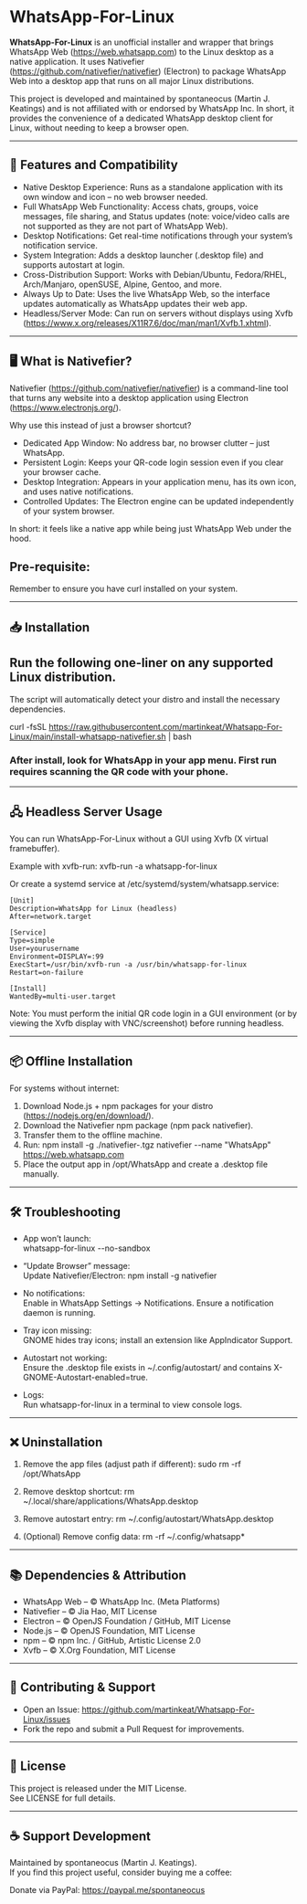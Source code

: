 # WhatsApp-For-Linux

**WhatsApp-For-Linux** is an unofficial installer and wrapper that brings WhatsApp Web (https://web.whatsapp.com) to the Linux desktop as a native application. It uses Nativefier (https://github.com/nativefier/nativefier) (Electron) to package WhatsApp Web into a desktop app that runs on all major Linux distributions.  

This project is developed and maintained by spontaneocus (Martin J. Keatings) and is not affiliated with or endorsed by WhatsApp Inc. In short, it provides the convenience of a dedicated WhatsApp desktop client for Linux, without needing to keep a browser open.

---

## 🚀 Features and Compatibility

- Native Desktop Experience: Runs as a standalone application with its own window and icon – no web browser needed.  
- Full WhatsApp Web Functionality: Access chats, groups, voice messages, file sharing, and Status updates (note: voice/video calls are not supported as they are not part of WhatsApp Web).  
- Desktop Notifications: Get real-time notifications through your system’s notification service.  
- System Integration: Adds a desktop launcher (.desktop file) and supports autostart at login.  
- Cross-Distribution Support: Works with Debian/Ubuntu, Fedora/RHEL, Arch/Manjaro, openSUSE, Alpine, Gentoo, and more.  
- Always Up to Date: Uses the live WhatsApp Web, so the interface updates automatically as WhatsApp updates their web app.  
- Headless/Server Mode: Can run on servers without displays using Xvfb (https://www.x.org/releases/X11R7.6/doc/man/man1/Xvfb.1.xhtml).  

---

## 🖥️ What is Nativefier?

Nativefier (https://github.com/nativefier/nativefier) is a command-line tool that turns any website into a desktop application using Electron (https://www.electronjs.org/).  

Why use this instead of just a browser shortcut?

- Dedicated App Window: No address bar, no browser clutter – just WhatsApp.  
- Persistent Login: Keeps your QR-code login session even if you clear your browser cache.  
- Desktop Integration: Appears in your application menu, has its own icon, and uses native notifications.  
- Controlled Updates: The Electron engine can be updated independently of your system browser.  

In short: it feels like a native app while being just WhatsApp Web under the hood.

## Pre-requisite:

Remember to ensure you have curl installed on your system. 

---

## 📥 Installation

## Run the following one-liner on any supported Linux distribution.
The script will automatically detect your distro and install the necessary dependencies.

curl -fsSL https://raw.githubusercontent.com/martinkeat/Whatsapp-For-Linux/main/install-whatsapp-nativefier.sh | bash

### After install, look for WhatsApp in your app menu. First run requires scanning the QR code with your phone.

---

## 🖧 Headless Server Usage

You can run WhatsApp-For-Linux without a GUI using Xvfb (X virtual framebuffer).  

Example with xvfb-run:
xvfb-run -a whatsapp-for-linux

Or create a systemd service at /etc/systemd/system/whatsapp.service:
```
[Unit]
Description=WhatsApp for Linux (headless)
After=network.target

[Service]
Type=simple
User=yourusername
Environment=DISPLAY=:99
ExecStart=/usr/bin/xvfb-run -a /usr/bin/whatsapp-for-linux
Restart=on-failure

[Install]
WantedBy=multi-user.target
```
Note: You must perform the initial QR code login in a GUI environment (or by viewing the Xvfb display with VNC/screenshot) before running headless.

---

## 📦 Offline Installation

For systems without internet:

1. Download Node.js + npm packages for your distro (https://nodejs.org/en/download/).  
2. Download the Nativefier npm package (npm pack nativefier).  
3. Transfer them to the offline machine.  
4. Run:
   npm install -g ./nativefier-<version>.tgz
   nativefier --name "WhatsApp" https://web.whatsapp.com
5. Place the output app in /opt/WhatsApp and create a .desktop file manually.

---

## 🛠️ Troubleshooting

- App won’t launch:  
  whatsapp-for-linux --no-sandbox  

- “Update Browser” message:  
  Update Nativefier/Electron: npm install -g nativefier  

- No notifications:  
  Enable in WhatsApp Settings → Notifications. Ensure a notification daemon is running.  

- Tray icon missing:  
  GNOME hides tray icons; install an extension like AppIndicator Support.  

- Autostart not working:  
  Ensure the .desktop file exists in ~/.config/autostart/ and contains X-GNOME-Autostart-enabled=true.  

- Logs:  
  Run whatsapp-for-linux in a terminal to view console logs.  

---

## ❌ Uninstallation

1. Remove the app files (adjust path if different):
   sudo rm -rf /opt/WhatsApp

2. Remove desktop shortcut:
   rm ~/.local/share/applications/WhatsApp.desktop

3. Remove autostart entry:
   rm ~/.config/autostart/WhatsApp.desktop

4. (Optional) Remove config data:
   rm -rf ~/.config/whatsapp*

---

## 📚 Dependencies & Attribution

- WhatsApp Web – © WhatsApp Inc. (Meta Platforms)  
- Nativefier – © Jia Hao, MIT License  
- Electron – © OpenJS Foundation / GitHub, MIT License  
- Node.js – © OpenJS Foundation, MIT License  
- npm – © npm Inc. / GitHub, Artistic License 2.0  
- Xvfb – © X.Org Foundation, MIT License  

---

## 🤝 Contributing & Support

- Open an Issue: https://github.com/martinkeat/Whatsapp-For-Linux/issues  
- Fork the repo and submit a Pull Request for improvements.  

---

## 📜 License

This project is released under the MIT License.  
See LICENSE for full details.  

---

## ☕ Support Development

Maintained by spontaneocus (Martin J. Keatings).  
If you find this project useful, consider buying me a coffee:

Donate via PayPal: https://paypal.me/spontaneocus
